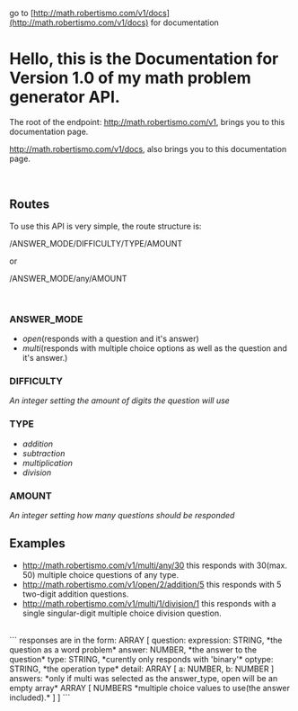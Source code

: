 go to [http://math.robertismo.com/v1/docs](http://math.robertismo.com/v1/docs) for documentation

<div>
	<h1>Hello, this is the Documentation for Version 1.0 of my math problem generator API.</h1>
	<p>The root of the endpoint: <a href="http://math.robertismo.com/v1">http://math.robertismo.com/v1</a>, brings you to this documentation page.</p>
	<p><a href="http://math.robertismo.com/v1/docs">http://math.robertismo.com/v1/docs</a>, also brings you to this documentation page.</p>
	<br/>
	<h2>Routes</h2>
	<p>To use this API is very simple, the route structure is:</p>
	<p>/ANSWER_MODE/DIFFICULTY/TYPE/AMOUNT</p>
	<p>or</p>
	<p>/ANSWER_MODE/any/AMOUNT</p>
	<br/>
	<h3>ANSWER_MODE</h3>
	<ul>
		<li><i>open</i>(responds with a question and it's answer)</li>
		<li><i>multi</i>(responds with multiple choice options as well as the question and it's answer.)</li>
	</ul>
	<h3>DIFFICULTY</h3>
	<i>An integer setting the amount of digits the question will use</i>
	<h3>TYPE</h3>
	<ul>
		<li><i>addition</i></li>
		<li><i>subtraction</i></li>
		<li><i>multiplication</i></li>
		<li><i>division</i></li>
	</ul>
	<h3>AMOUNT</h3>
	<i>An integer setting how many questions should be responded</i>
	<h2>Examples</h2>
	<ul>
		<li><a href="http://math.robertismo.com/v1/multi/any/30">http://math.robertismo.com/v1/multi/any/30</a> this responds with 30(max. 50) multiple choice questions of any type.</li>
		<li><a href="http://math.robertismo.com/v1/open/2/addition/5">http://math.robertismo.com/v1/open/2/addition/5</a> this responds with 5 two-digit addition questions.</li>
		<li><a href="http://math.robertismo.com/v1/multi/1/division/1">http://math.robertismo.com/v1/multi/1/division/1</a> this responds with a single singular-digit multiple choice division question.</li>
	</ul>
</div>
<br/>
```
responses are in the form:
	ARRAY [
		question:
			expression: STRING, *the question as a word problem*
			answer: NUMBER, *the answer to the question*
			type: STRING, *curently only responds with 'binary'*
			optype: STRING, *the operation type*
			detail:
				ARRAY [
					a: NUMBER, 
					b: NUMBER
				]
		answers: *only if multi was selected as the answer_type, open will be an empty array*
			ARRAY [
				NUMBERS *multiple choice values to use(the answer included).*
			]
	]
```